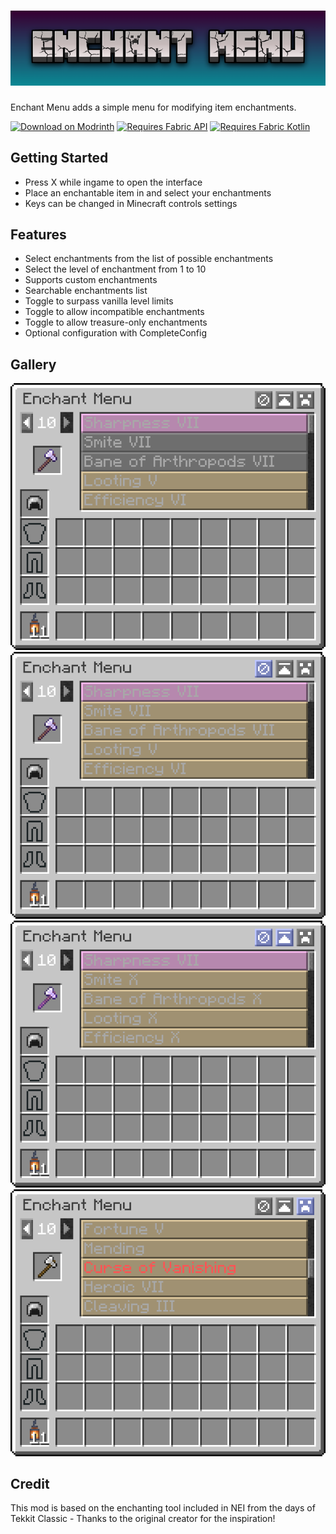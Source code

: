 # ![Enchant Menu](./assets/icons/long-rect.png)

Enchant Menu adds a simple menu for modifying item enchantments.

[<img alt="Download on Modrinth" height="72" src="https://github.com/modrinth/art/raw/main/Branding/Badge/badge-dark.svg"/>](https://modrinth.com/mod/enchant-menu)
[<img alt="Requires Fabric API" height="72" src="https://i.imgur.com/bTus4wH.png"/>](https://modrinth.com/mod/fabric-api)
[<img alt="Requires Fabric Kotlin" height="72" src="https://i.imgur.com/c1DH9VL.png"/>](https://modrinth.com/mod/fabric-language-kotlin)


## Getting Started
- Press X while ingame to open the interface
- Place an enchantable item in and select your enchantments
- Keys can be changed in Minecraft controls settings

## Features
- Select enchantments from the list of possible enchantments
- Select the level of enchantment from 1 to 10
- Supports custom enchantments
- Searchable enchantments list
- Toggle to surpass vanilla level limits
- Toggle to allow incompatible enchantments
- Toggle to allow treasure-only enchantments
- Optional configuration with CompleteConfig

## Gallery

![Item with enchantments](./assets/screenshots/enchanted-locked.png)
![Incompatible enchantments unlocked](./assets/screenshots/incompatible-unlocked.png)
![Level limit unlocked](./assets/screenshots/level-unlocked.png)
![Treasure enchantments unlocked](./assets/screenshots/treasure-unlocked.png)

## Credit

This mod is based on the enchanting tool included in NEI from the days of Tekkit Classic - Thanks to the original
creator for the inspiration!
